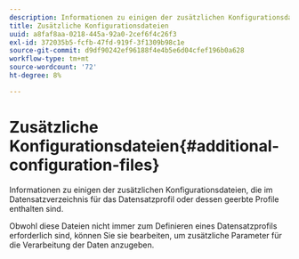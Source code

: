 ```yaml
---
description: Informationen zu einigen der zusätzlichen Konfigurationsdateien, die im Datensatzverzeichnis für das Datensatzprofil oder dessen geerbte Profile enthalten sind.
title: Zusätzliche Konfigurationsdateien
uuid: a8faf8aa-0218-445a-92a0-2cef6f4c26f3
exl-id: 372035b5-fcfb-47fd-919f-3f1309b98c1e
source-git-commit: d9df90242ef96188f4e4b5e6d04cfef196b0a628
workflow-type: tm+mt
source-wordcount: '72'
ht-degree: 8%

---
```


# Zusätzliche Konfigurationsdateien{#additional-configuration-files}

Informationen zu einigen der zusätzlichen Konfigurationsdateien, die im Datensatzverzeichnis für das Datensatzprofil oder dessen geerbte Profile enthalten sind.

Obwohl diese Dateien nicht immer zum Definieren eines Datensatzprofils erforderlich sind, können Sie sie bearbeiten, um zusätzliche Parameter für die Verarbeitung der Daten anzugeben.

